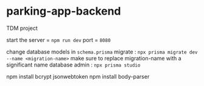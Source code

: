 # parking-app-backend
TDM project




start the server = `npm run dev`
port = `8080`




change database models in `schema.prisma`
migrate : `npx prisma migrate dev --name <migration-name>`
make sure to replace migration-name with a significant name
database admin : `npx prisma studio`


npm install bcrypt jsonwebtoken
npm install body-parser  